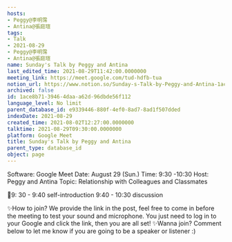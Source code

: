 ```yaml
---
hosts:
- Peggy@李明霈
- Antina@張庭瑄
tags:
- Talk
- 2021-08-29
- Peggy@李明霈
- Antina@張庭瑄
name: Sunday's Talk by Peggy and Antina
last_edited_time: 2021-08-29T11:42:00.0000000
meeting_link: https://meet.google.com/tud-hdfb-tua
notion_url: https://www.notion.so/Sunday-s-Talk-by-Peggy-and-Antina-1ace8b7139464daaa62d96dbde56f112
archived: false
id: 1ace8b71-3946-4daa-a62d-96dbde56f112
language_level: No limit
parent_database_id: e9339446-880f-4ef0-8ad7-8ad1f507dded
indexDate: 2021-08-29
created_time: 2021-08-02T12:27:00.0000000
talktime: 2021-08-29T09:30:00.0000000
platform: Google Meet
title: Sunday's Talk by Peggy and Antina
parent_type: database_id
object: page
---
```


Software: Google 
Meet Date: August 29 (Sun.) Time: 9:30 -10:30
Host: Peggy and Antina Topic: Relationship with Colleagues and Classmates

📅9: 30 - 9:40 self-introduction 9:40 - 10:30 discussion

✨How to join? We provide the link in the post, feel free to come in before the meeting to test your sound and microphone. You just need to log in to your Google and click the link, then you are all set!
✨Wanna join? Comment below to let me know if you are going to be a speaker or listener :)








